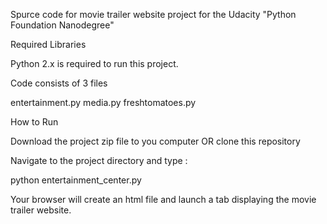 
Spurce code for movie trailer website project for the Udacity "Python Foundation Nanodegree"

Required Libraries

Python 2.x is required to run this project.

Code consists of 3 files

entertainment.py
media.py
freshtomatoes.py

How to Run

Download the project zip file to you computer OR clone this repository

Navigate to the project directory and type :

python entertainment_center.py

Your browser will create an html file and launch a tab displaying the movie trailer website.
